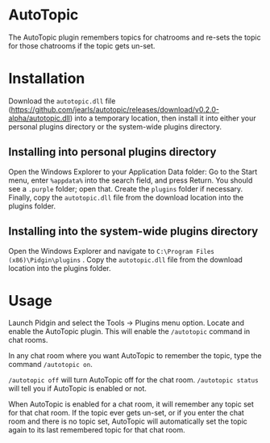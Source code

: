 AutoTopic
=========

The AutoTopic plugin remembers topics for chatrooms and re-sets the topic for those chatrooms if the topic gets un-set.

Installation
============

Download the `autotopic.dll` file (https://github.com/jearls/autotopic/releases/download/v0.2.0-alpha/autotopic.dll) into a temporary location, then install it into either your personal plugins directory or the system-wide plugins directory.

Installing into personal plugins directory
------------------------------------------

Open the Windows Explorer to your Application Data folder: Go to the Start menu, enter `%appdata%` into the search field, and press Return. You should see a `.purple` folder; open that. Create the `plugins` folder if necessary. Finally, copy the `autotopic.dll` file from the download location into the plugins folder.

Installing into the system-wide plugins directory
-------------------------------------------------

Open the Windows Explorer and navigate to `C:\Program Files (x86)\Pidgin\plugins` . Copy the `autotopic.dll` file from the download location into the plugins folder.

Usage
=====

Launch Pidgin and select the Tools → Plugins menu option. Locate and enable the AutoTopic plugin.  This will enable the `/autotopic` command in chat rooms.

In any chat room where you want AutoTopic to remember the topic, type the command `/autotopic on`.

`/autotopic off` will turn AutoTopic off for the chat room.  `/autotopic status` will tell you if AutoTopic is enabled or not.

When AutoTopic is enabled for a chat room, it will remember any topic set for that chat room.  If the topic ever gets un-set, or if you enter the chat room and there is no topic set, AutoTopic will automatically set the topic again to its last remembered topic for that chat room.
